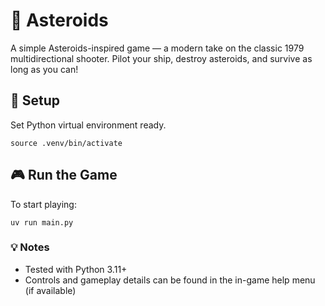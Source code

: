 # 🚀 Asteroids

A simple Asteroids-inspired game — a modern take on the classic 1979 multidirectional shooter.
Pilot your ship, destroy asteroids, and survive as long as you can!

## 🧩 Setup

Set Python virtual environment ready.
```shell
source .venv/bin/activate
```

## 🎮 Run the Game
To start playing:

```shell
uv run main.py
```

### 💡 Notes

* Tested with Python 3.11+
* Controls and gameplay details can be found in the in-game help menu (if available)